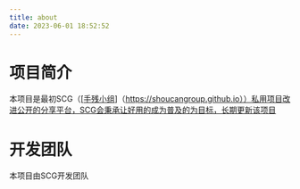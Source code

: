 ```yaml
---
title: about
date: 2023-06-01 18:52:52
---
```

# 项目简介
本项目是最初SCG（[[手残小组](https://shoucangroup.github.io)]（https://shoucangroup.github.io））私用项目改进公开的分享平台，SCG会秉承让好用的成为普及的为目标，长期更新该项目
# 开发团队
本项目由SCG开发团队